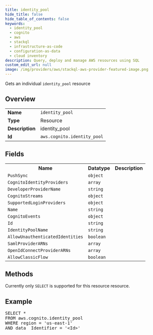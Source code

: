 ```yaml
---
title: identity_pool
hide_title: false
hide_table_of_contents: false
keywords:
  - identity_pool
  - cognito
  - aws
  - stackql
  - infrastructure-as-code
  - configuration-as-data
  - cloud inventory
description: Query, deploy and manage AWS resources using SQL
custom_edit_url: null
image: /img/providers/aws/stackql-aws-provider-featured-image.png
---
```

Gets an individual <code>identity_pool</code> resource

## Overview
<table><tbody>
<tr><td><b>Name</b></td><td><code>identity_pool</code></td></tr>
<tr><td><b>Type</b></td><td>Resource</td></tr>
<tr><td><b>Description</b></td><td>identity_pool</td></tr>
<tr><td><b>Id</b></td><td><code>aws.cognito.identity_pool</code></td></tr>
</tbody></table>

## Fields
<table><tbody>
<tr><th>Name</th><th>Datatype</th><th>Description</th></tr>
<tr><td><code>PushSync</code></td><td><code>object</code></td><td></td></tr>
<tr><td><code>CognitoIdentityProviders</code></td><td><code>array</code></td><td></td></tr>
<tr><td><code>DeveloperProviderName</code></td><td><code>string</code></td><td></td></tr>
<tr><td><code>CognitoStreams</code></td><td><code>object</code></td><td></td></tr>
<tr><td><code>SupportedLoginProviders</code></td><td><code>object</code></td><td></td></tr>
<tr><td><code>Name</code></td><td><code>string</code></td><td></td></tr>
<tr><td><code>CognitoEvents</code></td><td><code>object</code></td><td></td></tr>
<tr><td><code>Id</code></td><td><code>string</code></td><td></td></tr>
<tr><td><code>IdentityPoolName</code></td><td><code>string</code></td><td></td></tr>
<tr><td><code>AllowUnauthenticatedIdentities</code></td><td><code>boolean</code></td><td></td></tr>
<tr><td><code>SamlProviderARNs</code></td><td><code>array</code></td><td></td></tr>
<tr><td><code>OpenIdConnectProviderARNs</code></td><td><code>array</code></td><td></td></tr>
<tr><td><code>AllowClassicFlow</code></td><td><code>boolean</code></td><td></td></tr>

</tbody></table>

## Methods
Currently only <code>SELECT</code> is supported for this resource resource.

## Example
<pre>
SELECT *<br/>FROM aws.cognito.identity_pool<br/>WHERE region = 'us-east-1'<br/>AND data__Identifier = '&lt;Id&gt;'
</pre>
